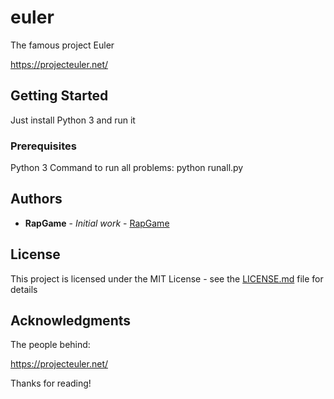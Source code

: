 # euler

The famous project Euler 

https://projecteuler.net/

## Getting Started

Just install Python 3 and run it


### Prerequisites

Python 3
Command to run all problems:
python runall.py

## Authors

* **RapGame** - *Initial work* - [RapGame](https://github.com/RapGame)

## License

This project is licensed under the MIT License - see the [LICENSE.md](LICENSE.md) file for details

## Acknowledgments

The people behind:

https://projecteuler.net/

Thanks for reading!